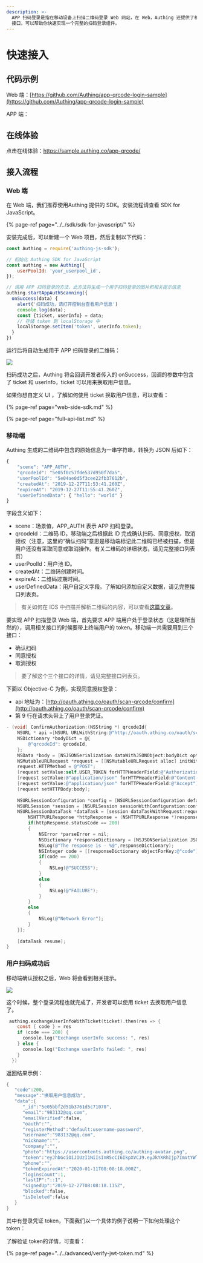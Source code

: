 ```yaml
---
description: >-
  APP 扫码登录是指在移动设备上扫描二维码登录 Web 网站，在 Web，Authing 还提供了相关 SDK
  接口，可以帮助你快速实现一个完整的扫码登录组件。
---
```


# 快速接入

## 代码示例

Web 端：[https://github.com/Authing/app-qrcode-login-sample](https://github.com/Authing/app-qrcode-login-sample)

APP 端：

## 在线体验

点击在线体验：https://sample.authing.co/app-qrcode/

## 接入流程

### Web 端

在 Web 端，我们推荐使用Authing 提供的 SDK。安装流程请查看 SDK for JavaScript。

{% page-ref page="../../sdk/sdk-for-javascript/" %}

安装完成后，可以新建一个 Web 项目，然后复制以下代码：

```javascript
const Authing = require('authing-js-sdk');

// 初始化 Authing SDK for JavaScript
const authing = new Authing({
    userPoolId: 'your_userpool_id',
});

// 调用 APP 扫码登录的方法，此方法将生成一个用于扫码登录的图片和相关提示信息
authing.startAppAuthScanning({
  onSuccess(data) {
    alert('扫码成功，请打开控制台查看用户信息')
    console.log(data);
    const {ticket, userInfo} = data;
    // 存储 token 到 localStorage 中
    localStorage.setItem('token', userInfo.token);
  }
})
```

运行后将自动生成用于 APP 扫码登录的二维码：

![](../../.gitbook/assets/image%20%28363%29.png)

扫码成功之后，Authing 将会回调开发者传入的 onSuccess，回调的参数中包含了 ticket 和 userInfo，ticket 可以用来换取用户信息。

如果你想自定义 UI ，了解如何使用 ticket 换取用户信息，可以查看：

{% page-ref page="web-side-sdk.md" %}

{% page-ref page="full-api-list.md" %}

### 移动端

Authing 生成的二维码中包含的原始信息为一串字符串，转换为 JSON 后如下：

```javascript
{
    "scene": "APP_AUTH",
    "qrcodeId": "5e05f0c57fde537d950f7da5",
    "userPoolId": "5e04ae0d5f3cee22fb37612b",
    "createdAt": "2019-12-27T11:53:41.260Z",
    "expireAt": "2019-12-27T11:55:41.260Z",
    "userDefinedData": { "hello": "world" }
}
```

字段含义如下：

* scene：场景值，APP\_AUTH 表示 APP 扫码登录。
* qrcodeId：二维码 ID，移动端之后根据此 ID 完成确认扫码、同意授权、取消授权（注意，这里的“确认扫码”意思是移动端标记此二维码已经被扫描，但是用户还没有采取同意或取消操作。有关二维码的详细状态，请见完整接口列表页）
* userPoolId：用户池 ID。
* createdAt：二维码创建时间。
* expireAt：二维码过期时间。
* userDefinedData：用户自定义字段。了解如何添加自定义数据，请见完整接口列表页。

> 有关如何在 IOS 中扫描并解析二维码的内容，可以查看[这篇文章](https://github.com/darkjoin/Learning/wiki/使用AVFoundation读取二维码)。

要实现 APP 扫描登录 Web 端，首先要求 APP 端用户处于登录状态（这是理所当然的），调用相关接口的时候要带上终端用户的 token。移动端一共需要用到三个接口：

* 确认扫码
* 同意授权
* 取消授权

> 要了解这个三个接口的详情，请见完整接口列表页。

下面以 Objective-C 为例，实现同意授权登录：

* api 地址为：[http://oauth.athing.co/oauth/scan-qrcode/confirm](http://oauth.athing.co/oauth/scan-qrcode/confirm)
* 第 9 行在请求头带上了用户登录凭证。

```objectivec
- (void) ConfirmAuthorization:(NSString *) qrcodeId{    
    NSURL * api =[NSURL URLWithString:@"http://oauth.athing.co/oauth/scan-qrcode/confirm"];
    NSDictionary *bodyDict = @{
        @"qrcodeId": qrcodeId,
    };
    NSData *body = [NSJSONSerialization dataWithJSONObject:bodyDict options:kNilOptions error:nil];
    NSMutableURLRequest *request = [[NSMutableURLRequest alloc] initWithURL:api];
    request.HTTPMethod = @"POST";
    [request setValue:self.USER_TOKEN forHTTPHeaderField:@"Authorization"];
    [request setValue:@"application/json" forHTTPHeaderField:@"Content-Type"];
    [request setValue:@"application/json" forHTTPHeaderField:@"Accept"];
    [request setHTTPBody:body];
    
    NSURLSessionConfiguration *config = [NSURLSessionConfiguration defaultSessionConfiguration];
    NSURLSession *session = [NSURLSession sessionWithConfiguration:config];
    NSURLSessionDataTask *dataTask = [session dataTaskWithRequest:request completionHandler:^(NSData *data, NSURLResponse *response, NSError *error) {
        NSHTTPURLResponse *httpResponse = (NSHTTPURLResponse *)response;
        if(httpResponse.statusCode == 200)
        {
            NSError *parseError = nil;
            NSDictionary *responseDictionary = [NSJSONSerialization JSONObjectWithData:data options:0 error:&parseError];
            NSLog(@"The response is - %@",responseDictionary);
            NSInteger code = [[responseDictionary objectForKey:@"code"] integerValue];
            if(code == 200)
            {
                NSLog(@"SUCCESS");
            }
            else
            {
                NSLog(@"FAILURE");
            }
        }
        else
        {
            NSLog(@"Network Error");
        }
    }];
    
    [dataTask resume];
}
```

### 用户扫码成功后

移动端确认授权之后，Web 将会看到相关提示。

![](../../.gitbook/assets/image%20%28346%29.png)

这个时候，整个登录流程也就完成了，开发者可以使用 ticket 去换取用户信息了。

```objectivec
 authing.exchangeUserInfoWithTicket(ticket).then(res => {
    const { code } = res
    if (code === 200) {
      console.log("Exchange userInfo success: ", res)
    } else {
      console.log("Exchange userInfo failed: ", res)
    }
  })
```

返回结果示例：

```objectivec
{ 
   "code":200,
   "message":"换取用户信息成功",
   "data":{ 
      "_id":"5e05bbf2d51b3761d5c71070",
      "email":"983132@qq.com",
      "emailVerified":false,
      "oauth":"",
      "registerMethod":"default:username-password",
      "username":"983132@qq.com",
      "nickname":"",
      "company":"",
      "photo":"https://usercontents.authing.co/authing-avatar.png",
      "token":"eyJhbGciOiJIUzI1NiIsInR5cCI6IkpXVCJ9.eyJkYXRhIjp7ImVtYWlsIjoiOTgzMTMyQHFxLmNvbSIsImlxxxxxxxxx",
      "phone":"",
      "tokenExpiredAt":"2020-01-11T08:08:18.000Z",
      "loginsCount":1,
      "lastIP":"::1",
      "signedUp":"2019-12-27T08:08:18.115Z",
      "blocked":false,
      "isDeleted":false
   }
}
```

其中有登录凭证 token，下面我们以一个具体的例子说明一下如何处理这个 token：



了解验证 token的详情，可查看：

{% page-ref page="../../advanced/verify-jwt-token.md" %}

